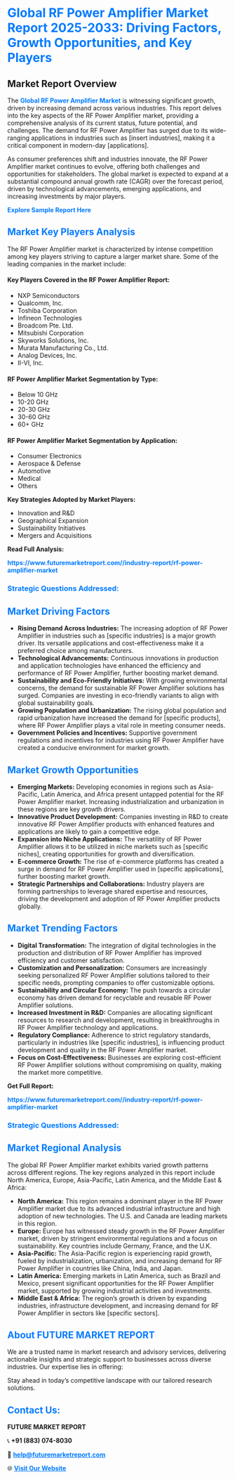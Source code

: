 <h1 style="color: #007BFF;">Global RF Power Amplifier Market Report 2025-2033: Driving Factors, Growth Opportunities, and Key Players</h1>

<section id="overview">
<h2>Market Report Overview</h2>
<p>The <a href="https://www.futuremarketreport.com//industry-report/rf-power-amplifier-market" style="color: #007BFF; text-decoration: none;"><strong>Global RF Power Amplifier Market</strong></a> is witnessing significant growth, driven by increasing demand across various industries. This report delves into the key aspects of the RF Power Amplifier market, providing a comprehensive analysis of its current status, future potential, and challenges. The demand for RF Power Amplifier has surged due to its wide-ranging applications in industries such as [insert industries], making it a critical component in modern-day [applications].</p>
<p>As consumer preferences shift and industries innovate, the RF Power Amplifier market continues to evolve, offering both challenges and opportunities for stakeholders. The global market is expected to expand at a substantial compound annual growth rate (CAGR) over the forecast period, driven by technological advancements, emerging applications, and increasing investments by major players.</p>
</section>

<section id="overview">
<p><a href="https://www.futuremarketreport.com//request-sample/reportId=63006" style="color: #007BFF; text-decoration: none;"><strong>Explore Sample Report Here</strong></a></p>
</section>

<section id="key-players">
<h2 style="color: #007BFF;">Market Key Players Analysis</h2>
<p>The RF Power Amplifier market is characterized by intense competition among key players striving to capture a larger market share. Some of the leading companies in the market include:</p>
<h4>Key Players Covered in the RF Power Amplifier Report:</h4>
<ul><li>NXP Semiconductors</li><li>Qualcomm, Inc.</li><li>Toshiba Corporation</li><li>Infineon Technologies</li><li>Broadcom Pte. Ltd.</li><li>Mitsubishi Corporation</li><li>Skyworks Solutions, Inc.</li><li>Murata Manufacturing Co., Ltd.</li><li>Analog Devices, Inc.</li><li>II-VI, Inc.</li></ul>
<h4>RF Power Amplifier Market Segmentation by Type:</h4>
<ul><li>Below 10 GHz</li><li>10-20 GHz</li><li>20-30 GHz</li><li>30-60 GHz</li><li>60+ GHz</li></ul>

<h4>RF Power Amplifier Market Segmentation by Application:</h4>
<ul><li>Consumer Electronics</li><li>Aerospace &amp; Defense</li><li>Automotive</li><li>Medical</li><li>Others</li></ul>
<p><strong>Key Strategies Adopted by Market Players:</strong></p>
<ul>
<li>Innovation and R&D</li>
<li>Geographical Expansion</li>
<li>Sustainability Initiatives</li>
<li>Mergers and Acquisitions</li>
</ul>
</section>

<section>
<p><strong>Read Full Analysis: </strong></p><a href="https://www.futuremarketreport.com//industry-report/rf-power-amplifier-market" style="color: #007BFF; text-decoration: none;"><strong>https://www.futuremarketreport.com//industry-report/rf-power-amplifier-market</strong></a>
<h3 style="color: #007BFF;">Strategic Questions Addressed:</h3>
</section>

<section id="driving-factors">
<h2 style="color: #007BFF;">Market Driving Factors</h2>
<ul>
<li><strong>Rising Demand Across Industries:</strong> The increasing adoption of RF Power Amplifier in industries such as [specific industries] is a major growth driver. Its versatile applications and cost-effectiveness make it a preferred choice among manufacturers.</li>
<li><strong>Technological Advancements:</strong> Continuous innovations in production and application technologies have enhanced the efficiency and performance of RF Power Amplifier, further boosting market demand.</li>
<li><strong>Sustainability and Eco-Friendly Initiatives:</strong> With growing environmental concerns, the demand for sustainable RF Power Amplifier solutions has surged. Companies are investing in eco-friendly variants to align with global sustainability goals.</li>
<li><strong>Growing Population and Urbanization:</strong> The rising global population and rapid urbanization have increased the demand for [specific products], where RF Power Amplifier plays a vital role in meeting consumer needs.</li>
<li><strong>Government Policies and Incentives:</strong> Supportive government regulations and incentives for industries using RF Power Amplifier have created a conducive environment for market growth.</li>
</ul>
</section>

<section id="growth-opportunities">
<h2 style="color: #007BFF;">Market Growth Opportunities</h2>
<ul>
<li><strong>Emerging Markets:</strong> Developing economies in regions such as Asia-Pacific, Latin America, and Africa present untapped potential for the RF Power Amplifier market. Increasing industrialization and urbanization in these regions are key growth drivers.</li>
<li><strong>Innovative Product Development:</strong> Companies investing in R&D to create innovative RF Power Amplifier products with enhanced features and applications are likely to gain a competitive edge.</li>
<li><strong>Expansion into Niche Applications:</strong> The versatility of RF Power Amplifier allows it to be utilized in niche markets such as [specific niches], creating opportunities for growth and diversification.</li>
<li><strong>E-commerce Growth:</strong> The rise of e-commerce platforms has created a surge in demand for RF Power Amplifier used in [specific applications], further boosting market growth.</li>
<li><strong>Strategic Partnerships and Collaborations:</strong> Industry players are forming partnerships to leverage shared expertise and resources, driving the development and adoption of RF Power Amplifier products globally.</li>
</ul>
</section>

<section id="trending-factors">
<h2 style="color: #007BFF;">Market Trending Factors</h2>
<ul>
<li><strong>Digital Transformation:</strong> The integration of digital technologies in the production and distribution of RF Power Amplifier has improved efficiency and customer satisfaction.</li>
<li><strong>Customization and Personalization:</strong> Consumers are increasingly seeking personalized RF Power Amplifier solutions tailored to their specific needs, prompting companies to offer customizable options.</li>
<li><strong>Sustainability and Circular Economy:</strong> The push towards a circular economy has driven demand for recyclable and reusable RF Power Amplifier solutions.</li>
<li><strong>Increased Investment in R&D:</strong> Companies are allocating significant resources to research and development, resulting in breakthroughs in RF Power Amplifier technology and applications.</li>
<li><strong>Regulatory Compliance:</strong> Adherence to strict regulatory standards, particularly in industries like [specific industries], is influencing product development and quality in the RF Power Amplifier market.</li>
<li><strong>Focus on Cost-Effectiveness:</strong> Businesses are exploring cost-efficient RF Power Amplifier solutions without compromising on quality, making the market more competitive.</li>
</ul>
</section>

<section>
<p><strong>Get Full Report: </strong></p><a href="https://www.futuremarketreport.com//industry-report/rf-power-amplifier-market" style="color: #007BFF; text-decoration: none;"><strong>https://www.futuremarketreport.com//industry-report/rf-power-amplifier-market</strong></a>
<h3 style="color: #007BFF;">Strategic Questions Addressed:</h3>
</section>


<section id="regional-analysis">
<h2 style="color: #007BFF;">Market Regional Analysis</h2>
<p>The global RF Power Amplifier market exhibits varied growth patterns across different regions. The key regions analyzed in this report include North America, Europe, Asia-Pacific, Latin America, and the Middle East & Africa:</p>
<ul>
<li><strong>North America:</strong> This region remains a dominant player in the RF Power Amplifier market due to its advanced industrial infrastructure and high adoption of new technologies. The U.S. and Canada are leading markets in this region.</li>
<li><strong>Europe:</strong> Europe has witnessed steady growth in the RF Power Amplifier market, driven by stringent environmental regulations and a focus on sustainability. Key countries include Germany, France, and the U.K.</li>
<li><strong>Asia-Pacific:</strong> The Asia-Pacific region is experiencing rapid growth, fueled by industrialization, urbanization, and increasing demand for RF Power Amplifier in countries like China, India, and Japan.</li>
<li><strong>Latin America:</strong> Emerging markets in Latin America, such as Brazil and Mexico, present significant opportunities for the RF Power Amplifier market, supported by growing industrial activities and investments.</li>
<li><strong>Middle East & Africa:</strong> The region’s growth is driven by expanding industries, infrastructure development, and increasing demand for RF Power Amplifier in sectors like [specific sectors].</li>
</ul>
</section>

<footer>
<h2 style="color: #007BFF;">About FUTURE MARKET REPORT</h2>
<p>We are a trusted name in market research and advisory services, delivering actionable insights and strategic support to businesses across diverse industries. Our expertise lies in offering:</p>

<p>Stay ahead in today’s competitive landscape with our tailored research solutions.</p>

<h2 style="color: #007BFF;">Contact Us:</h2>
<p><strong>FUTURE MARKET REPORT</strong></p>
<p>📞 <strong>+91 (883) 074-8030</strong></p>
<p>📧 <strong><a href="mailto:help@futuremarketreport.com" style="color: #007BFF;">help@futuremarketreport.com</a></strong></p>
<p>🌐 <strong><a href="https://www.futuremarketreport.com/" style="color: #007BFF;">Visit Our Website</a></strong></p>
</footer>